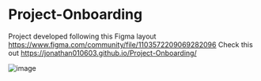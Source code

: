 # Project-Onboarding
Project developed following this Figma layout https://www.figma.com/community/file/1103572209069282096
Check this out https://jonathan010603.github.io/Project-Onboarding/

![image](https://user-images.githubusercontent.com/76676185/180670250-40f3b767-a621-430c-991f-8ccaca6043da.png)
